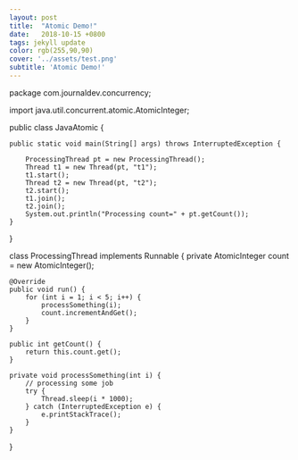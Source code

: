 ```yaml
---
layout: post
title:  "Atomic Demo!"
date:   2018-10-15 +0800
tags: jekyll update
color: rgb(255,90,90)
cover: '../assets/test.png'
subtitle: 'Atomic Demo!'
---
```



package com.journaldev.concurrency;

import java.util.concurrent.atomic.AtomicInteger;

public class JavaAtomic {

    public static void main(String[] args) throws InterruptedException {

        ProcessingThread pt = new ProcessingThread();
        Thread t1 = new Thread(pt, "t1");
        t1.start();
        Thread t2 = new Thread(pt, "t2");
        t2.start();
        t1.join();
        t2.join();
        System.out.println("Processing count=" + pt.getCount());
    }
}

class ProcessingThread implements Runnable {
    private AtomicInteger count = new AtomicInteger();

    @Override
    public void run() {
        for (int i = 1; i < 5; i++) {
            processSomething(i);
            count.incrementAndGet();
        }
    }

    public int getCount() {
        return this.count.get();
    }

    private void processSomething(int i) {
        // processing some job
        try {
            Thread.sleep(i * 1000);
        } catch (InterruptedException e) {
            e.printStackTrace();
        }
    }

}
